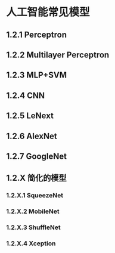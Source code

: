# 人工智能常见模型

## 1.2.1 Perceptron

## 1.2.2 Multilayer Perceptron

## 1.2.3 MLP+SVM

## 1.2.4 CNN

## 1.2.5 LeNext

## 1.2.6 AlexNet

## 1.2.7 GoogleNet

## 1.2.X 简化的模型
### 1.2.X.1 SqueezeNet
### 1.2.X.2 MobileNet
### 1.2.X.3 ShuffleNet
### 1.2.X.4 Xception
